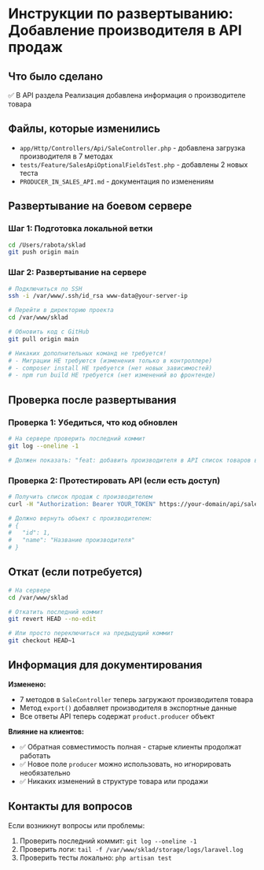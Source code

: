# Инструкции по развертыванию: Добавление производителя в API продаж

## Что было сделано

✅ В API раздела Реализация добавлена информация о производителе товара

## Файлы, которые изменились

- `app/Http/Controllers/Api/SaleController.php` - добавлена загрузка производителя в 7 методах
- `tests/Feature/SalesApiOptionalFieldsTest.php` - добавлены 2 новых теста
- `PRODUCER_IN_SALES_API.md` - документация по изменениям

## Развертывание на боевом сервере

### Шаг 1: Подготовка локальной ветки
```bash
cd /Users/rabota/sklad
git push origin main
```

### Шаг 2: Развертывание на сервере
```bash
# Подключиться по SSH
ssh -i /var/www/.ssh/id_rsa www-data@your-server-ip

# Перейти в директорию проекта
cd /var/www/sklad

# Обновить код с GitHub
git pull origin main

# Никаких дополнительных команд не требуется!
# - Миграции НЕ требуются (изменения только в контроллере)
# - composer install НЕ требуется (нет новых зависимостей)
# - npm run build НЕ требуется (нет изменений во фронтенде)
```

## Проверка после развертывания

### Проверка 1: Убедиться, что код обновлен
```bash
# На сервере проверить последний коммит
git log --oneline -1

# Должен показать: "feat: добавить производителя в API список товаров в разделе Реализация"
```

### Проверка 2: Протестировать API (если есть доступ)
```bash
# Получить список продаж с производителем
curl -H "Authorization: Bearer YOUR_TOKEN" https://your-domain/api/sales | jq '.data[0].product.producer'

# Должно вернуть объект с производителем:
# {
#   "id": 1,
#   "name": "Название производителя"
# }
```

## Откат (если потребуется)

```bash
# На сервере
cd /var/www/sklad

# Откатить последний коммит
git revert HEAD --no-edit

# Или просто переключиться на предыдущий коммит
git checkout HEAD~1
```

## Информация для документирования

**Изменено:**
- 7 методов в `SaleController` теперь загружают производителя товара
- Метод `export()` добавляет производителя в экспортные данные
- Все ответы API теперь содержат `product.producer` объект

**Влияние на клиентов:**
- ✅ Обратная совместимость полная - старые клиенты продолжат работать
- ✅ Новое поле `producer` можно использовать, но игнорировать необязательно
- ✅ Никаких изменений в структуре товара или продажи

## Контакты для вопросов

Если возникнут вопросы или проблемы:
1. Проверить последний коммит: `git log --oneline -1`
2. Проверить логи: `tail -f /var/www/sklad/storage/logs/laravel.log`
3. Проверить тесты локально: `php artisan test`

